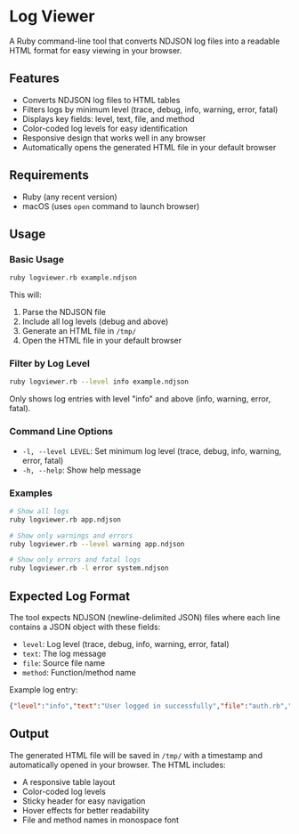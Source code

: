 # Log Viewer

A Ruby command-line tool that converts NDJSON log files into a readable HTML format for easy viewing in your browser.

## Features

- Converts NDJSON log files to HTML tables
- Filters logs by minimum level (trace, debug, info, warning, error, fatal)
- Displays key fields: level, text, file, and method
- Color-coded log levels for easy identification
- Responsive design that works well in any browser
- Automatically opens the generated HTML file in your default browser

## Requirements

- Ruby (any recent version)
- macOS (uses `open` command to launch browser)

## Usage

### Basic Usage

```bash
ruby logviewer.rb example.ndjson
```

This will:
1. Parse the NDJSON file
2. Include all log levels (debug and above)
3. Generate an HTML file in `/tmp/`
4. Open the HTML file in your default browser

### Filter by Log Level

```bash
ruby logviewer.rb --level info example.ndjson
```

Only shows log entries with level "info" and above (info, warning, error, fatal).

### Command Line Options

- `-l, --level LEVEL`: Set minimum log level (trace, debug, info, warning, error, fatal)
- `-h, --help`: Show help message

### Examples

```bash
# Show all logs
ruby logviewer.rb app.ndjson

# Show only warnings and errors
ruby logviewer.rb --level warning app.ndjson

# Show only errors and fatal logs
ruby logviewer.rb -l error system.ndjson
```

## Expected Log Format

The tool expects NDJSON (newline-delimited JSON) files where each line contains a JSON object with these fields:

- `level`: Log level (trace, debug, info, warning, error, fatal)
- `text`: The log message
- `file`: Source file name
- `method`: Function/method name

Example log entry:
```json
{"level":"info","text":"User logged in successfully","file":"auth.rb","method":"login"}
```

## Output

The generated HTML file will be saved in `/tmp/` with a timestamp and automatically opened in your browser. The HTML includes:

- A responsive table layout
- Color-coded log levels
- Sticky header for easy navigation
- Hover effects for better readability
- File and method names in monospace font